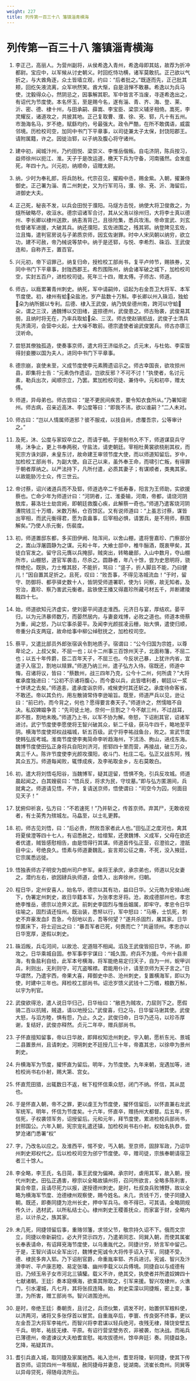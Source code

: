 ```yaml
---
weight: 227
title: 列传第一百三十八 籓镇淄青横海
---
```


# 列传第一百三十八 籓镇淄青横海

1. <span id="列传第一百三十八_籓镇淄青横海-1"></span>
李正己，高丽人。为营州副将，从侯希逸入青州，希逸母即其姑，故荐为折冲都尉。宝应中，以军候从讨史朝义。时回纥恃功横，诸军莫敢抗。正己欲以气折之，与大酋角逐，众土皆墙立观，约曰：“后者批之。”既逐而先，正己批其颊，回纥矢液流离，众军哄然笑。酋大惭，自是沮惮不敢暴。希逸以为兵马使，沈毅得众心，然阴忌之，因事解其职。军中皆言不当废，寻逐希逸出之，有诏代为节度使。本名怀玉，至是赐今名，遂有淄、青、齐、海、登、莱、沂、密、德、棣十州，与田承嗣、薛嵩、李宝臣、梁崇义辅牙相倚。嵩死，李灵耀反，诸道攻之，共披其地。正己复取曹、濮、徐、兗、郓，凡十有五州。市渤海名马，岁不绝，赋繇均约，号最强大。政令严酷，在所不敢偶语，威震邻境。历检校司空，加同中书门下平章事，以司徒兼太子太保，封饶阳郡王。请附属籍，许之。因徙治郓，以子纳及腹心将守诸州。

2. <span id="列传第一百三十八_籓镇淄青横海-2"></span>
建中初，闻城汴州，乃约田悦、梁崇义、李惟岳偕叛。自屯济阴，陈兵按习，益师徐州以扼江、淮。天子于是改运道，檄天下兵为守备，河南骚然。会发疽死，年四十九。兴元初，纳顺命，诏赠太尉。

3. <span id="列传第一百三十八_籓镇淄青横海-3"></span>
纳，少时为奉礼郎，将兵防秋。代宗召见，擢殿中丞，赐金紫。入朝，擢兼侍御史。正己署为淄、青二州刺史，又为行军司马，濮、徐、兗、沂、海留后，进御史大夫。

4. <span id="列传第一百三十八_籓镇淄青横海-4"></span>
正己死，秘丧不发，以兵会田悦于濮阳。马燧方击悦，纳使大将卫俊救之，为燧所破略尽，收洹水。德宗诏诸军合讨，其从父洧以徐州归，大将李士真以德州、李长卿以棣州送款，纳恚洧背己，且徐险集，悉兵攻洧。帝命宣武、刘玄佐督诸军进援，大破其兵。纳还濮阳，玄佐进围之，残其郛。纳登陴见玄佐，泣且悔，遣判官房说与子弟质京师，因玄佐谢罪。时中人宋凤朝以纳穷，欲立功，建不可赦，帝乃械说等禁中。纳于是还郓，与悦、李希烈、硃滔、王武俊连和，自称齐王，置百官。

5. <span id="列传第一百三十八_籓镇淄青横海-5"></span>
兴元初，帝下诏罪己，纳复归命，授检校工部尚书，复平卢帅节，赐铁券，又同中书门下平章事，封陇西郡王。希烈围陈州，纳会诸军破之城下，加检校司空，实封五百户，进检校司徒。死年三十四，赠太傅。子师古、师道。

6. <span id="列传第一百三十八_籓镇淄青横海-6"></span>
师古，以廕累署青州刺史。纳死，军中请嗣帅，诏起为右金吾卫大将军、本军节度使。初，棣州有蛤朵盐池，岁产盐数十万斛。李长卿以州入硃滔，独蛤朵为纳所据以专利。后德、棣入王武俊，纳乃筑垒德州南，跨河以守蛤朵，谓之三汊，通魏博以交田绪，盗掠德州，武俊患之。师古殆袭，武俊易其弱，且纳时将无在，乃率兵取蛤朵、三汊。师古使赵镐拒战，武俊子士清兵先济滴河，会营中火起，士大噪不敢前。德宗遣使者谕武俊罢兵。师古亦隳三汊听命。

7. <span id="列传第一百三十八_籓镇淄青横海-7"></span>
尝怒其僚独孤造，使奏事京师，遣大将王济缢杀之。贞元末，与杜佑、李栾皆得封妾媵以国为夫人，进同中书门下平章事。

8. <span id="列传第一百三十八_籓镇淄青横海-8"></span>
德宗崩，哀使未至，义成节度使李元素腾遗诏示之。师古幸国丧，欲攻掠州县，即集将士告：“元素伪作遗诏，岂欲反邪？不可不讨！”执使者，名讨元素，勒兵出次，闻顺宗立，乃罢。累加检校司徒、兼侍中。元和初卒，赠太傅。

9. <span id="列传第一百三十八_籓镇淄青横海-9"></span>
师道，异母弟也。师古尝曰：“是不更民间疾苦，要令知衣食所从。”乃署知密州。师古病，召亲近高沐、李公度等曰：“即我不讳，欲以谁嗣？”二人未对。

10. <span id="列传第一百三十八_籓镇淄青横海-10"></span>
师古曰：“岂以人情属师道邪？彼不服戎，以技自尚，虑覆吾宗，公等审计之。”

11. <span id="列传第一百三十八_籓镇淄青横海-11"></span>
及死，沐、公度与家奴卒立之，而请于朝。于是制书久不下，师道谋裒兵守境，沐争止，更上书奉两税，守盐法，请吏朝廷。宰相杜黄裳欲桡削其权，而宪宗方诛刘辟，未皇东讨，故命建王审领节度大使，而以师道知留后。岁中，加检校工部尚书，为副大使。自正己以来，虽外奉王命，而啸引亡叛，有得罪于朝者厚纳之。以严法持下，凡所付遣，必质其妻子；有谋顺者，类夷其家。以故能胁污士众，传三世云。

12. <span id="列传第一百三十八_籓镇淄青横海-12"></span>
帝讨蔡，诏兴诸道兵而不及郓，师道选卒二千抵寿春，阳言为王师助，实欲援蔡也。亡命少年为师道计曰：“河阴者，江、淮委输，河南，帝都，请烧河阴敖库，募洛壮士劫宫阙，即朝廷救腹心疾，此解蔡一奇也。”师道乃遣客烧河阴漕院钱三十万缗，米数万斛，仓百馀区。又有说师道曰：“上虽志讨蔡，谋皆出宰相，而武元衡得君，愿为袁盎事，后宰相必惧，请罢兵，是不用师，蔡围解矣。”乃使人杀元衡，伤裴度。

13. <span id="列传第一百三十八_籓镇淄青横海-13"></span>
初，师道置邸东都，多买田伊阙、陆浑间，以舍山棚，遣将訾嘉珍、门察部分之，嵩山浮屠圆静为之谋。元和十年，大飨士邸中，椎牛酾酒，既衷甲矣，其徒白官发之。留守吕元膺以兵掩邸，贼突出，转略畿部，入山中数月，夺山棚所市，山棚怒，道官军袭击，尽杀之。圆静者，年八十馀，尝为史思明将，骁悍绝伦。既执，力士椎其胫，不能折，骂曰：“竖子，折人脚且不能，乃曰健儿！”因自置其足折之。且死，叹曰：“败吾事，不得见洛城流血！”于时，留守、防御将、都亭驿史数十人，皆阴受师道署职，使为讠冋察，故无知者。及穷治，嘉珍、察乃害武元衡者。盐铁使王播又得嘉珍所藏弓材五千，并断建陵戟四十七。

14. <span id="列传第一百三十八_籓镇淄青横海-14"></span>
始，师道欲知元济虚实，使刘晏平间道走淮西。元济日与宴，厚结欢。晏平归，以为元济暴师数万，而晏然居内，与妻妾戏博，必败之道也。师道本倚蔡为重，闻之怒，乃以它事杀晏平。及闻李光颜拔凌云栅，始大惧，遣使归顺，帝重分兵支两寇，故命给事中柳公绰慰抚之，加检校司空。

15. <span id="列传第一百三十八_籓镇淄青横海-15"></span>
蔡平，又遣比部员外郎张宿讽令割地质子。宿谓曰：“公今归国为宗姓，以尊卑论之，上叔父矣，不屈一也；以十二州事三百馀州天子，北面称籓，不屈二也；以五十年传爵，臣二百年天子，不屈三也。今反状己暴，上犹许内省，宜遣子入宿卫，割地以赎罪。”师道乃纳三州，遣子弘方入侍。宿既还，师道中悔，召诸将议，皆曰：“蔡数州，战三四年乃克，公今十二州，何所虞？”大将崔承度独进曰：“公初不示诸将腹心，而今委以兵，此皆嗜利者，朝廷以一浆十饼诱之去矣。”师道恚，遣承度诣京师，戒候吏时其还斩之。承度待命客省，不敢还。帝以其负约，用左散骑常侍李逊喻旨。既至，师道严兵以见，逊让曰：“前已约，而今背之，何也？愿得要言奏天子。”师道许之，然懦暗不自决。私奴婢媪争言：“先司徒土地，奈何一旦割之？今不献三州，不过战耳，即不胜，割地未晚。”师道乃上书，以军不协为解。帝怒，下诏削其官，诏诸军进讨。武宁节度使李愿使将王智兴破其众，斩二千级，获马牛四千，略地至平阴。横海节度使郑权战福城，斩五百级。武宁将李祐战鱼台，败之。宣武节度使韩弘拔考城。淮南节度使李夷简命李听趋海州，下沭汤、朐山，进戍东海。魏博节度使田弘正身将兵自阳刘济河，拒郓四十里而营，再接战，破三万众，禽三千人。陈许节度使李光颜攻濮阳，收斗门、杜庄二屯。弘正又战东阿，残其众五万。师道每闻败，辄悸成疾，及李祐取金乡，左右莫敢白。

16. <span id="列传第一百三十八_籓镇淄青横海-16"></span>
初，遣大将刘悟屯阳谷，当魏博军，疑其逗留，悟惧不免，引兵反攻城。师道晨起闻之，白其嫂裴曰：“悟兵反，将求为民，守坟墓。”即与弘方匿溷间，兵就禽之。师道请见悟，不许，复请送京师，悟使谓曰：“司空今为囚，何面目见天子！”

17. <span id="列传第一百三十八_籓镇淄青横海-17"></span>
犹俯仰祈哀，弘方曰：“不若速死！”乃并斩之，传首京师。弃其尸，无敢收视者，有士英秀为殡城左。马皛至，以士礼更葬。

18. <span id="列传第一百三十八_籓镇淄青横海-18"></span>
初，师古见刘悟，曰：“后必贵，然败吾家者此人也。”田弘正之度河也，禽其将夏侯澄等四十七人，有诏悉赦之，给缯絮，还隶魏博、义成军，父母在欲还者优遣，贼皆感慰相告，由是悟得行其谋。师道首传弘正营，召澄验之，澄舐目中尘，号绝良久。悟素与师道妻魏乱，妄言郑公征之裔，不死，没入掖廷，它宗属悉远徙。

19. <span id="列传第一百三十八_籓镇淄青横海-19"></span>
悟独表师古子明安为朗州司户参军。亲将王承庆，承宗弟也，师道以兄女妻之，潜约左右，欲因肄兵执师道，会悟入，出奔徐州，归朝。

20. <span id="列传第一百三十八_籓镇淄青横海-20"></span>
程日华，定州安喜人，始名华，德宗以其有功，益曰日华。父元皓为安禄山帐下，伪署定州刺史，故日华籍本军，为张孝忠牙将。沧，故成德部州也，孝忠绝李惟岳，德宗以沧畀义武。前刺史李固烈与惟岳姻属，即牢守。孝忠令日华往喻之，固烈请还恒州。既治装，悉帑以行，军中怒曰：“马瘠，士饥死，刺史不弃豪发血阝吾急，今刮地以去，吾等何望？”遂共杀固烈，屠其家。日华惊匿床下，将士迎出之曰：“暴吾军者已死，何畏而亡？”共逼领州。孝忠亦以日华宽厚，遂假以刺史。

21. <span id="列传第一百三十八_籓镇淄青横海-21"></span>
硃滔叛，兵屯河间，以故沧、定道阻不相闻。滔及王武俊皆招日华，不纳，即攻之。日华乘城自固。参军事李宇谋曰：“城久围，府兵不为援。今州十县濒海，有鱼盐利自给，此军本号横海，将军能绝易定归天子，自为一州，蜺甲训兵，利则出，无利则守，可亢盗喉襟。君能用仆计，请至京师为天子言之。”日华谓然，乃遣宇西，帝果大喜，拜御史中丞、沧州刺史，复置横海军，即以为使，时建中三年也。拜检校工部尚书。诏沧岁馈义武钱十二万缗，粮数万斛，以宇为判官。

22. <span id="列传第一百三十八_籓镇淄青横海-22"></span>
武俊欲得沧，遣人说日华归己，日华绐曰：“敝邑为贼攻，力屈则下之。愿假骑二百以抗贼，贼退，请以地授公。”武俊喜，归之马，日华留马谢其使。武俊大怒，与滔方睦，惧有怨，乃止。久之，武俊归命，日华乃还马，以珍币厚谢，复结好，武俊亦释然。贞元二年卒，赠兵部尚书。

23. <span id="列传第一百三十八_籓镇淄青横海-23"></span>
子怀直擅知留事，帝以日华故，即拜权知沧州刺史。宇入朝，愿析东光、景城二县置景州，且请刺史。河朔刺史不廷授几三十年，帝嘉其忠，以徐申为景州刺史。

24. <span id="列传第一百三十八_籓镇淄青横海-24"></span>
升横海军为节度，擢怀直为留后。明年，为节度使。九年来朝，宠遇加等，进检校尚书右仆射，赐大第、宫女。

25. <span id="列传第一百三十八_籓镇淄青横海-25"></span>
怀直荒田猎，出辄数日不返，帐下程怀信乘众怒，闭门不纳。怀信，其从昆也。

26. <span id="列传第一百三十八_籓镇淄青横海-26"></span>
于是怀直入朝，帝不之罪，更以虔王为节度使，擢怀信留后，以怀直兼右龙武军统军。明年，怀信为节度矣。十六年，怀直卒，赠扬州大都督。后五年，怀信死，子权袭领军务，诏授留后。元和元年，拜节度使，累进检校兵部尚书，封邢国公。六年入朝，宪宗宠礼遣还镇，加检校尚书右仆射。权始名执恭，尝梦沧诸门悉署“权”

27. <span id="列传第一百三十八_籓镇淄青横海-27"></span>
字，乃改名以应之。及淮西平，惕不安，丐入朝。至京师，固辞军政，乃诏华州刺史郑权代之。后以检校司空为邠宁节度使。卒，赠司徒，宗族奉朝请宿卫者三十馀人。

28. <span id="列传第一百三十八_籓镇淄青横海-28"></span>
李全略，李王氏，名日简，事王武俊为偏裨。承宗时，虐用其军，故入朝，授代州刺史。田弘正遇害，穆宗以全略故镇州将，召问所欲言，全略多陈利害，冀合帝意，且请尽死力以报，遂授德州刺史。是时，杜叔良兵败博野，故以全略为横海军节度、沧德棣州观察使，赐今姓名。未几，贡钱千万，使子同捷入朝。既还，即奏同捷为沧州长史，押中军兵马。帝不得已，可其请。全略阴规传久计，选材武，以所私结士心。棣州刺史王稷善抚众，而家富于财，全略内忌，以计杀之，族其家。

29. <span id="列传第一百三十八_籓镇淄青横海-29"></span>
未几死，同捷领留后事，重赂邻籓，求领父节，敬宗持久诏不下。俄而文宗立，同捷以帝新嗣位，必大开贷示四方，乃遣弟同志、同巽入朝，而使其属崔长奉表请命，有诏拜兗海节度使，以乌重胤代之。同捷计穷，矫言军中留己。于是，王智兴请以全军出讨，魏博史宪诚令大将传手诏入于军，同捷不受，德、棣民多奔入郓。乃下诏削官爵，命重胤率郓、齐兵进讨。宪诚、智兴及汴滑李听、平卢康志睦、易定张璠、幽州李载义以兵傅境。同捷自以与成德有旧，乃倾玉帛子女市河北三镇驩。载义不许，绝其交，执使者并所遣奴婢四十七献诸朝。王廷氵奏本窥横海，欲乘其隙取之，引军来援。智兴攻棣州，火谯门，引水灌城，凡七月，其将张叔连降。始，刺史栾濛以同捷叛，密上变，事泄，为所害，赠工部尚书。智兴进围沧州。

30. <span id="列传第一百三十八_籓镇淄青横海-30"></span>
是时，帝绝王廷氵奏朝贡，且讨之，兵须伙繁，调发不时，始置供军粮料使，以济两河，诸将又多张俘首以冒赏。自重胤卒后，李寰、传良弼不终事，更以左金吾卫大将军李祐代，而智兴将李君谋以轻兵绝河，夜残无棣，降饶安壁五千兵。明年，祐拔无棣、平原。有诏行营坚壁务农，非被袭，勿决战。而祐兵已薄德州，帝遣谏议大夫柏耆宣慰。祐攻拔德州，馀卒奔廷氵奏。同捷益急，乞降，祐疑其诈。

31. <span id="列传第一百三十八_籓镇淄青横海-31"></span>
耆引兵直入城，取同捷及家属驰西。祐入沧州，耆至将陵，斩同捷，使其下传首京师。诏贷四州一年租赋，赦同捷母并妻息，徙湖南。流崔长商州。同巽等以异母贷死，得随母流所云。
